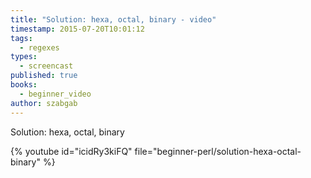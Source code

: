 ```yaml
---
title: "Solution: hexa, octal, binary - video"
timestamp: 2015-07-20T10:01:12
tags:
  - regexes
types:
  - screencast
published: true
books:
  - beginner_video
author: szabgab
---
```



Solution: hexa, octal, binary


{% youtube id="icidRy3kiFQ" file="beginner-perl/solution-hexa-octal-binary" %}
